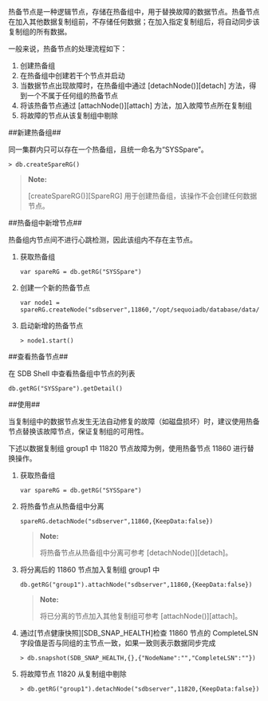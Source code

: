 
热备节点是一种逻辑节点，存储在热备组中，用于替换故障的数据节点。热备节点在加入其他数据复制组前，不存储任何数据；在加入指定复制组后，将自动同步该复制组的所有数据。

一般来说，热备节点的处理流程如下：

1. 创建热备组
2. 在热备组中创建若干个节点并启动
3. 当数据节点出现故障时，在热备组中通过 [detachNode()][detach] 方法，得到一个不属于任何组的热备节点
4. 将该热备节点通过 [attachNode()][attach] 方法，加入故障节点所在复制组
5. 将故障的节点从该复制组中剔除

##新建热备组##

同一集群内只可以存在一个热备组，且统一命名为“SYSSpare”。

```lang-javascript
> db.createSpareRG()
```

>**Note:**
>
> [createSpareRG()][SpareRG] 用于创建热备组，该操作不会创建任何数据节点。

##热备组中新增节点##

热备组内节点间不进行心跳检测，因此该组内不存在主节点。

1. 获取热备组

   ```lang-javascript
   var spareRG = db.getRG("SYSSpare")
   ```

2. 创建一个新的热备节点

   ```lang-javascript
   var node1 = spareRG.createNode("sdbserver",11860,"/opt/sequoiadb/database/data/11860")
   ```

3. 启动新增的热备节点

   ```lang-javascript
   > node1.start()
   ```

##查看热备节点##

在 SDB Shell 中查看热备组中节点的列表

```lang-javascript
db.getRG("SYSSpare").getDetail()
```

##使用##

当复制组中的数据节点发生无法自动修复的故障（如磁盘损坏）时，建议使用热备节点替换该故障节点，保证复制组的可用性。

下述以数据复制组 group1 中 11820 节点故障为例，使用热备节点 11860 进行替换操作。

1. 获取热备组

   ```lang-javascript
   var spareRG = db.getRG("SYSSpare")
   ```

2. 将热备节点从热备组中分离

   ```lang-javascript
   spareRG.detachNode("sdbserver",11860,{KeepData:false})
   ```

   >**Note:**
   >
   > 将热备节点从热备组中分离可参考 [detachNode()][detach]。

3. 将分离后的 11860 节点加入复制组 group1 中

   ```lang-javascript
   db.getRG("group1").attachNode("sdbserver",11860,{KeepData:false})
   ```

   > **Note:**
   >
   > 将已分离的节点加入其他复制组可参考 [attachNode()][attach]。

4. 通过[节点健康快照][SDB_SNAP_HEALTH]检查 11860 节点的 CompleteLSN 字段值是否与同组的主节点一致，如果一致则表示数据同步完成

   ```lang-javascript
   > db.snapshot(SDB_SNAP_HEALTH,{},{"NodeName":"","CompleteLSN":""})
   ```

5. 将故障节点 11820 从复制组中剔除

   ```lang-javascript
   > db.getRG("group1").detachNode("sdbserver",11820,{KeepData:false})
   ```

[^_^]:
    本文使用的所有引用及链接
[detach]:manual/Manual/Sequoiadb_Command/SdbReplicaGroup/detachNode.md
[attach]:manual/Manual/Sequoiadb_Command/SdbReplicaGroup/attachNode.md
[SpareRG]:manual/Manual/Sequoiadb_Command/Sdb/createSpareRG.md
[SDB_SNAP_HEALTH]:manual/Manual/Snapshot/SDB_SNAP_HEALTH.md